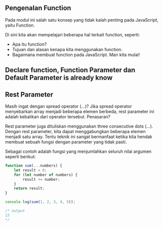 ## Pengenalan Function
Pada modul ini salah satu konsep yang tidak kalah penting pada JavaScript, yaitu Function.

Di sini kita akan mempelajari beberapa hal terkait function, seperti:

* Apa itu function?
* Tujuan dan alasan kenapa kita menggunakan function.
* Bagaimana membuat function pada JavaScript.
Mari kita mulai!

## Declare function, Function Parameter dan Default Parameter is already know
## Rest Parameter
Masih ingat dengan spread operator (...)? Jika spread operator menyebarkan array menjadi beberapa elemen berbeda, rest parameter ini adalah kebalikan dari operator tersebut. Penasaran?

Rest parameter juga dituliskan menggunakan three consecutive dots (...). Dengan rest parameter, kita dapat menggabungkan beberapa elemen menjadi satu array. Tentu teknik ini sangat bermanfaat ketika kita hendak membuat sebuah fungsi dengan parameter yang tidak pasti.

Sebagai contoh adalah fungsi yang menjumlahkan seluruh nilai argumen seperti berikut:
```js
function sum(...numbers) {
    let result = 0;
    for (let number of numbers) {
        result += number;
    }
    return result;
}

console.log(sum(1, 2, 3, 4, 5));

/* output
15
*/
```